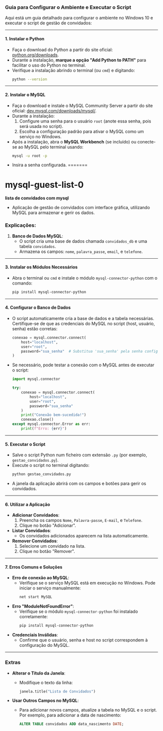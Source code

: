 ### Guia para Configurar o Ambiente e Executar o Script

Aqui está um guia detalhado para configurar o ambiente no Windows 10 e executar o script de gestão de convidados:

---

#### 1. **Instalar o Python**
   - Faça o download do Python a partir do site oficial: [python.org/downloads](https://www.python.org/downloads/).
   - Durante a instalação, **marque a opção "Add Python to PATH"** para facilitar o uso do Python no terminal.
   - Verifique a instalação abrindo o terminal (ou `cmd`) e digitando:
     ```bash
     python --version
     ```

---

#### 2. **Instalar o MySQL**
   - Faça o download e instale o MySQL Community Server a partir do site oficial: [dev.mysql.com/downloads/mysql/](https://dev.mysql.com/downloads/mysql/).
   - Durante a instalação:
     1. Configure uma senha para o usuário `root` (anote essa senha, pois será usada no script).
     2. Escolha a configuração padrão para ativar o MySQL como um serviço no Windows.
   - Após a instalação, abra o **MySQL Workbench** (se incluído) ou conecte-se ao MySQL pelo terminal usando:
     ```bash
     mysql -u root -p
     ```
   - Insira a senha configurada.
=======
#  mysql-guest-list-0
  **lista de convidados com mysql**
 - Aplicação de gestão de convidados com interface gráfica, utilizando MySQL para armazenar e gerir os dados.
### Explicações:
1. **Banco de Dados MySQL**:
   - O script cria uma base de dados chamada `convidados_db` e uma tabela `convidados`.
   - Armazena os campos: `nome`, `palavra_passe`, `email`, e `telefone`.

---

#### 3. **Instalar os Módulos Necessários**
   - Abra o terminal ou `cmd` e instale o módulo `mysql-connector-python` com o comando:
     ```bash
     pip install mysql-connector-python
     ```

---

#### 4. **Configurar o Banco de Dados**
   - O script automaticamente cria a base de dados e a tabela necessárias. Certifique-se de que as credenciais do MySQL no script (host, usuário, senha) estão corretas:
     ```python
     conexao = mysql.connector.connect(
         host="localhost",
         user="root",
         password="sua_senha"  # Substitua 'sua_senha' pela senha configurada no MySQL
     )
     ```
   - Se necessário, pode testar a conexão com o MySQL antes de executar o script:
     ```python
     import mysql.connector

     try:
         conexao = mysql.connector.connect(
             host="localhost",
             user="root",
             password="sua_senha"
         )
         print("Conexão bem-sucedida!")
         conexao.close()
     except mysql.connector.Error as err:
         print(f"Erro: {err}")
     ```

---

#### 5. **Executar o Script**
   - Salve o script Python num ficheiro com extensão `.py` (por exemplo, `gestao_convidados.py`).
   - Execute o script no terminal digitando:
     ```bash
     python gestao_convidados.py
     ```
   - A janela da aplicação abrirá com os campos e botões para gerir os convidados.

---

#### 6. **Utilizar a Aplicação**
   - **Adicionar Convidados**:
     1. Preencha os campos `Nome`, `Palavra-passe`, `E-mail`, e `Telefone`.
     2. Clique no botão "Adicionar".
   - **Listar Convidados**:
     - Os convidados adicionados aparecem na lista automaticamente.
   - **Remover Convidados**:
     1. Selecione um convidado na lista.
     2. Clique no botão "Remover".

---

#### 7. **Erros Comuns e Soluções**
   - **Erro de conexão ao MySQL**:
     - Verifique se o serviço MySQL está em execução no Windows. Pode iniciar o serviço manualmente:
       ```bash
       net start MySQL
       ```
   - **Erro "ModuleNotFoundError"**:
     - Verifique se o módulo `mysql-connector-python` foi instalado corretamente:
       ```bash
       pip install mysql-connector-python
       ```
   - **Credenciais Inválidas**:
     - Confirme que o usuário, senha e host no script correspondem à configuração do MySQL.

---

### Extras
- **Alterar o Título da Janela**:
  - Modifique o texto da linha:
    ```python
    janela.title("Lista de Convidados")
    ```

- **Usar Outros Campos no MySQL**:
  - Para adicionar novos campos, atualize a tabela no MySQL e o script. Por exemplo, para adicionar a data de nascimento:
    ```sql
    ALTER TABLE convidados ADD data_nascimento DATE;
    ```
